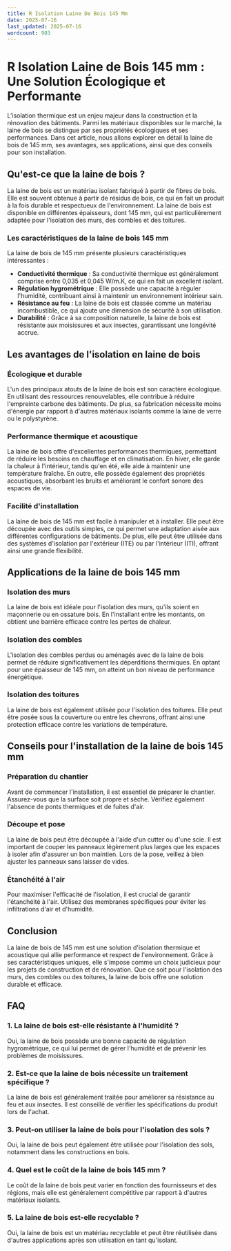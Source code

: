 ```yaml
---
title: R Isolation Laine De Bois 145 Mm
date: 2025-07-16
last_updated: 2025-07-16
wordcount: 903
---
```


# R Isolation Laine de Bois 145 mm : Une Solution Écologique et Performante

L’isolation thermique est un enjeu majeur dans la construction et la rénovation des bâtiments. Parmi les matériaux disponibles sur le marché, la laine de bois se distingue par ses propriétés écologiques et ses performances. Dans cet article, nous allons explorer en détail la laine de bois de 145 mm, ses avantages, ses applications, ainsi que des conseils pour son installation.

## Qu'est-ce que la laine de bois ?

La laine de bois est un matériau isolant fabriqué à partir de fibres de bois. Elle est souvent obtenue à partir de résidus de bois, ce qui en fait un produit à la fois durable et respectueux de l'environnement. La laine de bois est disponible en différentes épaisseurs, dont 145 mm, qui est particulièrement adaptée pour l'isolation des murs, des combles et des toitures.

### Les caractéristiques de la laine de bois 145 mm

La laine de bois de 145 mm présente plusieurs caractéristiques intéressantes :

- **Conductivité thermique** : Sa conductivité thermique est généralement comprise entre 0,035 et 0,045 W/m.K, ce qui en fait un excellent isolant.
- **Régulation hygrométrique** : Elle possède une capacité à réguler l'humidité, contribuant ainsi à maintenir un environnement intérieur sain.
- **Résistance au feu** : La laine de bois est classée comme un matériau incombustible, ce qui ajoute une dimension de sécurité à son utilisation.
- **Durabilité** : Grâce à sa composition naturelle, la laine de bois est résistante aux moisissures et aux insectes, garantissant une longévité accrue.

## Les avantages de l'isolation en laine de bois

### Écologique et durable

L'un des principaux atouts de la laine de bois est son caractère écologique. En utilisant des ressources renouvelables, elle contribue à réduire l'empreinte carbone des bâtiments. De plus, sa fabrication nécessite moins d'énergie par rapport à d'autres matériaux isolants comme la laine de verre ou le polystyrène.

### Performance thermique et acoustique

La laine de bois offre d'excellentes performances thermiques, permettant de réduire les besoins en chauffage et en climatisation. En hiver, elle garde la chaleur à l'intérieur, tandis qu'en été, elle aide à maintenir une température fraîche. En outre, elle possède également des propriétés acoustiques, absorbant les bruits et améliorant le confort sonore des espaces de vie.

### Facilité d'installation

La laine de bois de 145 mm est facile à manipuler et à installer. Elle peut être découpée avec des outils simples, ce qui permet une adaptation aisée aux différentes configurations de bâtiments. De plus, elle peut être utilisée dans des systèmes d'isolation par l'extérieur (ITE) ou par l'intérieur (ITI), offrant ainsi une grande flexibilité.

## Applications de la laine de bois 145 mm

### Isolation des murs

La laine de bois est idéale pour l'isolation des murs, qu'ils soient en maçonnerie ou en ossature bois. En l'installant entre les montants, on obtient une barrière efficace contre les pertes de chaleur.

### Isolation des combles

L'isolation des combles perdus ou aménagés avec de la laine de bois permet de réduire significativement les déperditions thermiques. En optant pour une épaisseur de 145 mm, on atteint un bon niveau de performance énergétique.

### Isolation des toitures

La laine de bois est également utilisée pour l'isolation des toitures. Elle peut être posée sous la couverture ou entre les chevrons, offrant ainsi une protection efficace contre les variations de température.

## Conseils pour l'installation de la laine de bois 145 mm

### Préparation du chantier

Avant de commencer l'installation, il est essentiel de préparer le chantier. Assurez-vous que la surface soit propre et sèche. Vérifiez également l'absence de ponts thermiques et de fuites d'air.

### Découpe et pose

La laine de bois peut être découpée à l'aide d'un cutter ou d'une scie. Il est important de couper les panneaux légèrement plus larges que les espaces à isoler afin d'assurer un bon maintien. Lors de la pose, veillez à bien ajuster les panneaux sans laisser de vides.

### Étanchéité à l'air

Pour maximiser l'efficacité de l'isolation, il est crucial de garantir l'étanchéité à l'air. Utilisez des membranes spécifiques pour éviter les infiltrations d'air et d'humidité.

## Conclusion

La laine de bois de 145 mm est une solution d'isolation thermique et acoustique qui allie performance et respect de l'environnement. Grâce à ses caractéristiques uniques, elle s'impose comme un choix judicieux pour les projets de construction et de rénovation. Que ce soit pour l'isolation des murs, des combles ou des toitures, la laine de bois offre une solution durable et efficace.

## FAQ

### 1. La laine de bois est-elle résistante à l'humidité ?

Oui, la laine de bois possède une bonne capacité de régulation hygrométrique, ce qui lui permet de gérer l'humidité et de prévenir les problèmes de moisissures.

### 2. Est-ce que la laine de bois nécessite un traitement spécifique ?

La laine de bois est généralement traitée pour améliorer sa résistance au feu et aux insectes. Il est conseillé de vérifier les spécifications du produit lors de l'achat.

### 3. Peut-on utiliser la laine de bois pour l'isolation des sols ?

Oui, la laine de bois peut également être utilisée pour l'isolation des sols, notamment dans les constructions en bois.

### 4. Quel est le coût de la laine de bois 145 mm ?

Le coût de la laine de bois peut varier en fonction des fournisseurs et des régions, mais elle est généralement compétitive par rapport à d'autres matériaux isolants.

### 5. La laine de bois est-elle recyclable ?

Oui, la laine de bois est un matériau recyclable et peut être réutilisée dans d'autres applications après son utilisation en tant qu'isolant.